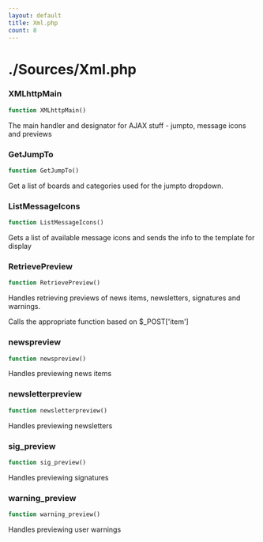 ```yaml
---
layout: default
title: Xml.php
count: 8
---
```


# ./Sources/Xml.php

### XMLhttpMain

```php
function XMLhttpMain()
```
The main handler and designator for AJAX stuff - jumpto, message icons and previews




### GetJumpTo

```php
function GetJumpTo()
```
Get a list of boards and categories used for the jumpto dropdown.




### ListMessageIcons

```php
function ListMessageIcons()
```
Gets a list of available message icons and sends the info to the template for display




### RetrievePreview

```php
function RetrievePreview()
```
Handles retrieving previews of news items, newsletters, signatures and warnings.

Calls the appropriate function based on $_POST['item']


### newspreview

```php
function newspreview()
```
Handles previewing news items




### newsletterpreview

```php
function newsletterpreview()
```
Handles previewing newsletters




### sig_preview

```php
function sig_preview()
```
Handles previewing signatures




### warning_preview

```php
function warning_preview()
```
Handles previewing user warnings




